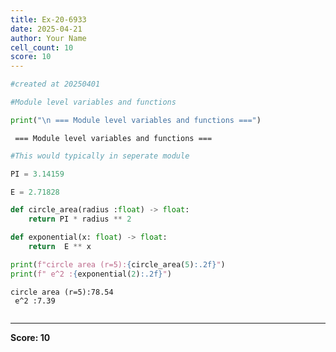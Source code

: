 ```yaml
---
title: Ex-20-6933
date: 2025-04-21
author: Your Name
cell_count: 10
score: 10
---
```


```python
#created at 20250401
```


```python
#Module level variables and functions
```


```python
print("\n === Module level variables and functions ===")
```

    
     === Module level variables and functions ===



```python
#This would typically in seperate module
```


```python
PI = 3.14159
```


```python
E = 2.71828
```


```python
def circle_area(radius :float) -> float:
    return PI * radius ** 2
```


```python
def exponential(x: float) -> float:
    return  E ** x
```


```python
print(f"circle area (r=5):{circle_area(5):.2f}")
print(f" e^2 :{exponential(2):.2f}")
```

    circle area (r=5):78.54
     e^2 :7.39



```python

```


---
**Score: 10**